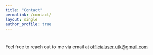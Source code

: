 ```yaml
---
title: "Contact"
permalink: /contact/
layout: single
author_profile: true
---
```


<div style="margin-bottom: 40px;"></div>

Feel free to reach out to me via email at officialuser.utk@gmail.com


